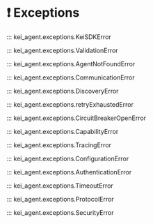 # ❗ Exceptions

<!-- API aus Code generieren -->

::: kei_agent.exceptions.KeiSDKError

::: kei_agent.exceptions.ValidationError

::: kei_agent.exceptions.AgentNotFoundError

::: kei_agent.exceptions.CommunicationError

::: kei_agent.exceptions.DiscoveryError

::: kei_agent.exceptions.retryExhaustedError

::: kei_agent.exceptions.CircuitBreakerOpenError

::: kei_agent.exceptions.CapabilityError

::: kei_agent.exceptions.TracingError

::: kei_agent.exceptions.ConfigurationError

::: kei_agent.exceptions.AuthenticationError

::: kei_agent.exceptions.TimeoutError

::: kei_agent.exceptions.ProtocolError

::: kei_agent.exceptions.SecurityError

